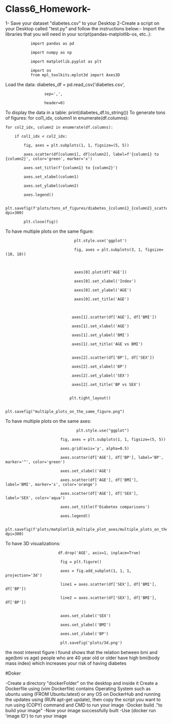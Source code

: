 # Class6_Homework-

1- Save your dataset "diabetes.csv" to your Desktop
2-Create a script on your Desktop called "test.py" and follow the instructions below:-
Import the libraries that you will need in your script(pandas-matplotlib-os, etc..):
               
               import pandas as pd

               import numpy as np

               import matplotlib.pyplot as plt

               import os
               from mpl_toolkits.mplot3d import Axes3D
Load the data:
           diabetes_df = pd.read_csv('diabetes.csv',

                     sep=',',

                     header=0)
To display the data in a table:
                                print(diabetes_df.to_string())
To generate tons of figures:
                        for col1_idx, column1 in enumerate(df.columns):

    for col2_idx, column2 in enumerate(df.columns):

        if col1_idx < col2_idx:

            fig, axes = plt.subplots(1, 1, figsize=(5, 5))

            axes.scatter(df[column1], df[column2], label=f'{column1} to {column2}', color='green', marker='x')

            axes.set_title(f'{column1} to {column2}')

            axes.set_xlabel(column1)

            axes.set_ylabel(column2)

            axes.legend()

            plt.savefig(f'plots/tons_of_figures/diabetes_{column1}_{column2}_scatter.png', dpi=300)

            plt.close(fig))
   
   To have multiple plots on the same figure:
                                                

                                  plt.style.use('ggplot')

                                  fig, axes = plt.subplots(3, 1, figsize=(10, 10))



                                  axes[0].plot(df['AGE'])

                                  axes[0].set_xlabel('Index')

                                  axes[0].set_ylabel('AGE')

                                  axes[0].set_title('AGE')



                                 axes[1].scatter(df['AGE'], df['BMI'])

                                 axes[1].set_xlabel('AGE')

                                 axes[1].set_ylabel('BMI')

                                 axes[1].set_title('AGE vs BMI')


                                 axes[2].scatter(df['BP'], df['SEX'])

                                 axes[2].set_xlabel('BP')

                                 axes[2].set_ylabel('SEX')

                                 axes[2].set_title('BP vs SEX')


                                plt.tight_layout()

                                plt.savefig("multiple_plots_on_the_same_figure.png")
                                
                                
To have multiple plots on the same axes:

                                   plt.style.use("ggplot")

                            fig, axes = plt.subplots(1, 1, figsize=(5, 5))

                            axes.grid(axis='y', alpha=0.5)

                            axes.scatter(df['AGE'], df['BP'], label='BP', marker='^', color='green')

                            axes.set_xlabel('AGE')

                            axes.scatter(df['AGE'], df['BMI'], label='BMI', marker='s', color='orange')

                            axes.scatter(df['AGE'], df['SEX'], label='SEX', color='aqua')

                            axes.set_title(f'Diabetes comparisons')

                            axes.legend()

                            plt.savefig(f'plots/matplotlib_multiple_plot_axes/multiple_plots_on_the_same_axes.png', dpi=300)

                    
To have 3D  visualizations:
                           
                           df.drop('AGE', axis=1, inplace=True)

                            fig = plt.figure()

                            axes = fig.add_subplot(1, 1, 1, projection='3d')

                            line1 = axes.scatter(df['SEX'], df['BMI'], df['BP'])

                            line2 = axes.scatter(df['SEX'], df['BMI'], df['BP'])


                            axes.set_xlabel('SEX')

                            axes.set_ylabel('BMI')

                            axes.set_zlabel('BP')

                            plt.savefig('plots/3d.png')
                            
                            
the most interest figure i found shows  that the relation between bmi and age(bmi vs age) 
people who are  40 year old or older have high bmi(body mass index) which increases your risk of having diabetes



#Doker

-Create a directory "dockerFolder" on the desktop and inside it Create a Dockerfile using (vim Dockerfile) contains Operating System such as ubuntu using (FROM Ubuntu:latest) or any OS on DockerHub and running the updates using (RUN apt-get update), then copy the script you want to run using (COPY) command and CMD to run your image
-Docker build ."to build your image"
-Now your image successfully built
-Use (docker run 'image ID') to run your image






































